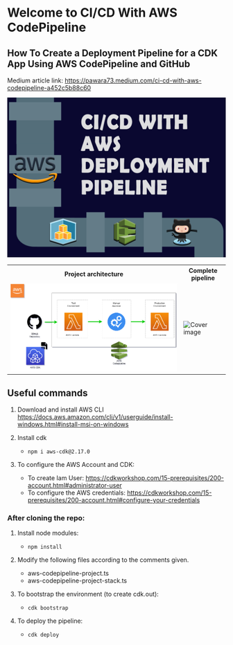 # Welcome to CI/CD With AWS CodePipeline
## How To Create a Deployment Pipeline for a CDK App Using AWS CodePipeline and GitHub

Medium article link: https://pawara73.medium.com/ci-cd-with-aws-codepipeline-a452c5b88c60

<img src="image_assets/cover_image.png" alt="Cover image" width="600"/>

<table>
    <tr>
        <th> Project architecture</th>
        <th> Complete pipeline</th>
    </tr>
    <tr>
        <td><img src="image_assets/high_level_architecture.png" alt="Cover image" width="800"/></td>
        <td><img src="image_assets/code_pipeline.gif" alt="Cover image" width="800"/></td>
    </tr>
</table>

## Useful commands

1. Download and install AWS CLI <br>
   https://docs.aws.amazon.com/cli/v1/userguide/install-windows.html#install-msi-on-windows

2. Install cdk
    - `npm i aws-cdk@2.17.0`

3. To configure the AWS Account and CDK: <br>
    - To create Iam User: https://cdkworkshop.com/15-prerequisites/200-account.html#administrator-user<br>
    - To configure the AWS credentials: https://cdkworkshop.com/15-prerequisites/200-account.html#configure-your-credentials

### After cloning the repo:

1. Install node modules:
    - `npm install`

2. Modify the following files according to the comments given.
    - aws-codepipeline-project.ts
    - aws-codepipeline-project-stack.ts

3. To bootstrap the environment (to create cdk.out):
    - `cdk bootstrap`

4. To deploy the pipeline:
    - `cdk deploy`
